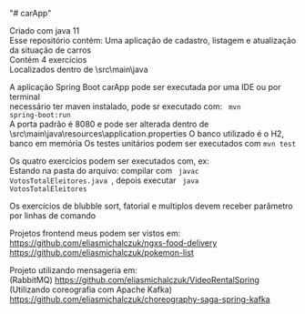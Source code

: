 "# carApp" 

Criado com java 11  
Esse repositório contém:
 Uma aplicação de cadastro, listagem e atualização da situação de carros  
 Contém 4 exercícios  
 Localizados dentro de \src\main\java

A aplicação Spring Boot carApp pode ser executada por uma IDE ou por terminal  
necessário ter maven instalado, pode sr executado com: <code> mvn spring-boot:run</code>  
A porta padrão é 8080 e pode ser alterada dentro de \src\main\java\resources\application.properties
O banco utilizado é o H2, banco em memória
Os testes unitários podem ser executados com <code>mvn test</code>

Os quatro exercícios podem ser executados com, ex:  
Estando na pasta do arquivo: compilar com <code> javac VotosTotalEleitores.java </code>, depois executar <code> java VotosTotalEleitores </code>

Os exercícios de blubble sort, fatorial e multiplos devem receber parâmetro por linhas de comando  
  
Projetos frontend meus podem ser vistos em:  
https://github.com/eliasmichalczuk/ngxs-food-delivery  
https://github.com/eliasmichalczuk/pokemon-list  

Projeto utilizando mensageria em:  
(RabbitMQ) https://github.com/eliasmichalczuk/VideoRentalSpring  
(Utilizando coreografia com Apache Kafka) https://github.com/eliasmichalczuk/choreography-saga-spring-kafka
